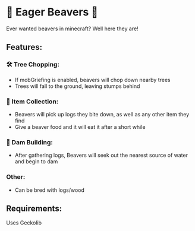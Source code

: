 # 🌲 Eager Beavers 🌲

Ever wanted beavers in minecraft? Well here they are!

## Features:

### 🛠️ Tree Chopping:
- If mobGriefing is enabled, beavers will chop down nearby trees
- Trees will fall to the ground, leaving stumps behind

### 🎒 Item Collection:
- Beavers will pick up logs they bite down, as well as any other item they find
- Give a beaver food and it will eat it after a short while

### 🌊 Dam Building:
- After gathering logs, Beavers will seek out the nearest source of water and begin to dam

### Other:
- Can be bred with logs/wood

## Requirements:
Uses Geckolib
